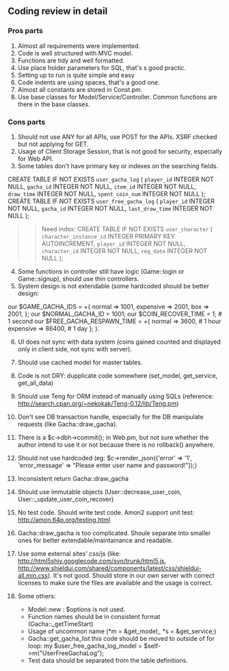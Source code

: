 ## Coding review in detail
### Pros parts

1. Almost all requirements were implemented.
2. Code is well structured with MVC model.
3. Functions are tidy and well formatted.
4. Use place holder parameters for SQL, that's s good practic.
5. Setting up to run is quite simple and easy
6. Code indents are using spaces, that's a good one.
7. Almost all constants are stored in Const.pm.
8. Use base classes for Model/Service/Controller. Common functions are there in the base classes.

### Cons parts

1. Should not use ANY for all APIs, use POST for the APIs. XSRF checked but not applying for GET.
2. Usage of Client Storage Session, that is not good for security, especially for Web API. 
3. Some tables don't have primary key or indexes on the searching fields.

  >>
  CREATE TABLE IF NOT EXISTS `user_gacha_log` (
    `player_id` INTEGER NOT NULL,
    `gacha_id` INTEGER NOT NULL,
    `item_id` INTEGER NOT NULL,
    `draw_time` INTEGER NOT NULL,
    `spent_coin_num` INTEGER NOT NULL
  );
  CREATE TABLE IF NOT EXISTS `user_free_gacha_log` (
    `player_id` INTEGER NOT NULL,
    `gacha_id` INTEGER NOT NULL,
    `last_draw_time` INTEGER NOT NULL
  );
  
  >> Need index:
  CREATE TABLE IF NOT EXISTS `user_character` (
    `character_instance_id` INTEGER PRIMARY KEY AUTOINCREMENT,
    `player_id` INTEGER NOT NULL,
    `character_id` INTEGER NOT NULL,
    `reg_date` INTEGER NOT NULL
  );

4. Some functions in controller still have logic (Game::login or Game::signup), should use thin controllers.
5. System design is not extendable (some hardcoded should be better design: 

  >>
  our $GAME_GACHA_IDS = +{
      normal      => 1001,
      expensive   => 2001,
      box         => 2001,
  };
  our $NORMAL_GACHA_ID = 1001;
  our $COIN_RECOVER_TIME = 1; # 1 second
  our $FREE_GACHA_RESPAWN_TIME = +{
      normal      => 3600, # 1 hour
      expensive   => 86400, # 1 day
  };
).

6. UI does not sync with data system (coins gained counted and displayed only in client side, not sync with server).
7. Should use cached model for master tables.
8. Code is not DRY: dupplicate code somewhere (set_model, get_service, get_all_data)
9. Should use Teng for ORM instead of manually using SQLs (reference: http://search.cpan.org/~nekokak/Teng-0.12/lib/Teng.pm)
10. Don't see DB transaction handle, especially for the DB manipulate requests (like Gacha::draw_gacha). 

11. There is a  $c->dbh->commit(); in Web.pm, but not sure whether the author intend to use it or not because there is no rollback() anywhere.
12. Should not use hardcoded (eg: $c->render_json({'error' => '1', 'error_message' => "Please enter user name and password!"});)
13. Inconsistent return Gacha::draw_gacha
14. Should use immutable objects (User::decrease_user_coin, User::_update_user_coin_recover)
15. No test code. Should write test code. Amon2 support unit test: http://amon.64p.org/testing.html

16. Gacha::draw_gacha is too complicated. Shoule separate into smaller ones for better extendable/maintainance and readable.
17. Use some external sites' css/js (like: http://html5shiv.googlecode.com/svn/trunk/html5.js, http://www.shieldui.com/shared/components/latest/css/shieldui-all.min.css). It's not good. Should store in our own server with correct licenses to make sure the files are available and the usage is correct.
18. Some others:
    + Model::new : $options is not used.
    + Function names should be in consistent format (Gacha::_getTimeStart)
    + Usage of uncommon name (*m = \&get_model;, *s = \&get_service;)
    + Gacha::get_gacha_list this code should be moved to outside of for loop: my $user_free_gacha_log_model = $self->m("UserFreeGachaLog");
    + Test data should be separated from the table definitions.
